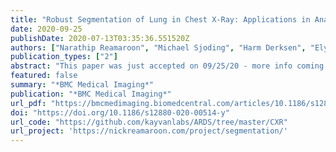 ```yaml
---
title: "Robust Segmentation of Lung in Chest X-Ray: Applications in Analysis of Acute Respiratory Distress Syndrome"
date: 2020-09-25
publishDate: 2020-07-13T03:35:36.551520Z
authors: ["Narathip Reamaroon", "Michael Sjoding", "Harm Derksen", "Elyas Sabeti", "Jonathan Gryak", "Ryan Barbaro", "Brian Athey", "Kayvan Najarian"]
publication_types: ["2"]
abstract: "This paper was just accepted on 09/25/20 - more info coming soon!."
featured: false
summary: "*BMC Medical Imaging*"
publication: "*BMC Medical Imaging*"
url_pdf: "https://bmcmedimaging.biomedcentral.com/articles/10.1186/s12880-020-00514-y"
doi: "https://doi.org/10.1186/s12880-020-00514-y"
url_code: "https://github.com/kayvanlabs/ARDS/tree/master/CXR"
url_project: 'https://nickreamaroon.com/project/segmentation/'
---
```


